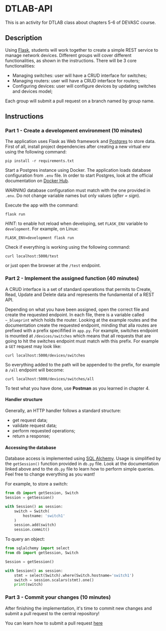 # DTLAB-API
This is an activity for DTLAB class about chapters 5-6 of DEVASC course.

## Description
Using [Flask](https://flask.palletsprojects.com/en/2.1.x/), students will work together to create a simple REST service to manage network devices. Different groups will cover different functionalities, as shown in the instructions.
There will be 3 core functionalities:
* Managing switches: user will have a CRUD interface for switches;
* Managing routers: user will have a CRUD interface for routers;
* Configuring devices: user will configure devices by updating switches and devices model;

Each group will submit a pull request on a branch named by group name.

## Instructions

### Part 1 - Create a development environment (10 minutes)

The application uses Flask as Web framework and [Postgres](https://www.postgresql.org/docs/) to store data. First of all, install project dependencies after creating a new virtual env using the following command:

```
pip install -r requirements.txt
```

Start a Postgres instance using Docker. The application loads database configuration from `.env` file. In order to start Postgres, look at the official documentation on [Docker Hub](https://hub.docker.com/_/postgres).

*WARNING* database configuration must match with the one provided in `.env`. Do not change variable names but only values (*after = sign*).

Execute the app with the command:

```
flask run
```

*HINT*: to enable hot reload when developing, set `FLASK_ENV` variable to `development`. For example, on Linux:

```
FLASK_ENV=development flask run
```

Check if everything is working using the following command:

```
curl localhost:5000/test
```

or just open the browser at the `/test` endpoint.
### Part 2 - Implement the assigned function (40 minutes)

A CRUD interface is a set of standard operations that permits to Create, Read, Update and Delete data and represents the fundamental of a REST API.

Depending on what you have been assigned, open the correct file and create the requested endpoint. In each file, there is a variable called `~_blueprint` which holds the router. Looking at the example routes and the documentation create the requested endpoint, minding that alla routes are prefixed with a prefix specifified in `app.py`. For example, switches endpoint is mounted at `/devices/switches` which means that all requests that are going to hit the switches endpoint must match with this prefix. For example a `GET` request may look like:

```
curl localhost:5000/devices/switches
```

So everything added to the path will be appended to the prefix, for example a `/all` endpoint will become:

```
curl localhost:5000/devices/switches/all
```

To test what you have done, use **Postman** as you learned in chapter 4.

#### Handler structure

Generally, an HTTP handler follows a standard structure:
* get request data;
* validate request data;
* perform requested operations;
* return a response;

#### Accessing the database

Database access is implemented using [SQL Alchemy](https://docs.sqlalchemy.org/en/14/orm/quickstart.html). Usage is simplified by the `getSession()` function provided in `db.py` file. 
Look at the documentation linked above and to the `db.py` file to learn how to perform simple queries. 
Feel free to change everything as you want!

For example, to store a switch:

```python
from db import getSession, Switch
Session = getSession()

with Session() as session:
    switch = Switch(
        hostname: 'switch1'
    )
    session.add(switch)
    session.commit()
```

To query an object:

```python
from sqlalchemy import select
from db import getSession, Switch

Session = getSession()

with Session() as session:
    stmt = select(Switch).where(Switch.hostname='switch1')
    switch = session.scalars(stmt).one()
    print(switch)
```

### Part 3 - Commit your changes (10 minutes)

After finishing the implementation, it's time to commit new changes and submit a pull request to the central repository!

You can learn how to submit a pull request [here](https://opensource.com/article/19/7/create-pull-request-github)